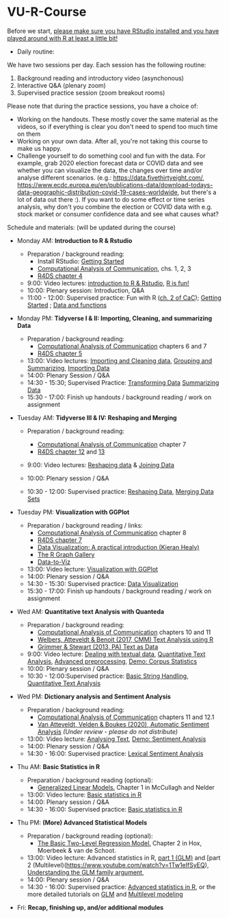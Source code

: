 # VU-R-Course

Before we start, [please make sure you have RStudio installed and you have played around with R at least a little bit!](https://github.com/ccs-amsterdam/r-course-material/blob/master/tutorials/R_basics_1_getting_started.md)

* Daily routine:

We have two sessions per day. Each session has the following routine:

1. Background reading and introductory video (asynchonous)
2. Interactive Q&A (plenary zoom) 
3. Supervised practice session (zoom breakout rooms)

Please note that during the practice sessions, you have a choice of:
- Working on the handouts. These mostly cover the same material as the videos, so if everything is clear you don't need to spend too much time on them
- Working on your own data. After all, you're not taking this course to make us happy.
- Challenge yourself to do something cool and fun with the data. For example, grab 2020 election forecast data or COVID data and see whether you can visualize the data, the changes over time and/or analyse different scenarios. (e.g.: https://data.fivethirtyeight.com/, https://www.ecdc.europa.eu/en/publications-data/download-todays-data-geographic-distribution-covid-19-cases-worldwide, but there's a lot of data out there :). If you want to do some effect or time series analysis, why don't you combine the election or COVID data with e.g. stock market or consumer confidence data and see what causes what?

Schedule and materials: (will be updated during the course)
 
+ Monday AM: **Introduction to R & Rstudio**
  + Preparation / background reading: 
    + Install RStudio: [Getting Started](https://github.com/ccs-amsterdam/r-course-material/blob/master/tutorials/R_basics_1_getting_started.md)  
    + [Computational Analysis of Communication](http://cssbook.net/cssbook_draft.pdf), chs. 1, 2, 3 
    + [R4DS chapter 4](https://r4ds.had.co.nz/workflow-basics.html)
  + 9:00: Video lectures: [introduction to R & Rstudio](https://www.youtube.com/watch?v=PVhZD5MINYM&list=PLjXODJ_lGN_V2ntvV2CN_GvzZ6Qm5km9L&index=1), [R is fun!](https://www.youtube.com/watch?v=eYCV8kIsgGs&list=PLjXODJ_lGN_V2ntvV2CN_GvzZ6Qm5km9L&index=2)
  + 10:00: Plenary session: Introduction, Q&A
  + 11:00 - 12:00: Supervised practice: Fun with R ([ch. 2 of CaC](http://cssbook.net/cssbook_draft.pdf)); [Getting Started](https://github.com/ccs-amsterdam/r-course-material/blob/master/tutorials/R_basics_1_getting_started.md) ; [Data and functions](https://github.com/ccs-amsterdam/r-course-material/blob/master/tutorials/R_basics_2_data_and_functions.md)
+ Monday PM: **Tidyverse I & II: Importing, Cleaning, and summarizing Data**
  + Preparation / background reading: 
    + [Computational Analysis of Communication](http://cssbook.net/cssbook_draft.pdf) chapters 6 and 7
    + [R4DS chapter 5](https://r4ds.had.co.nz/transform.html)
  + 13:00: Video lectures: [Importing and Cleaning data](https://www.youtube.com/watch?v=CATqkFiZljU&list=PLjXODJ_lGN_V2ntvV2CN_GvzZ6Qm5km9L&index=3), [Grouping and Summarizing](https://www.youtube.com/watch?v=lde7wLORQpo&list=PLjXODJ_lGN_V2ntvV2CN_GvzZ6Qm5km9L&index=4), [Importing Data](https://github.com/ccs-amsterdam/r-course-material/blob/master/tutorials/Gathering_data.md)
  + 14:00: Plenary Session / Q&A
  + 14:30 - 15:30; Supervised Practice: [Transforming Data](https://github.com/ccs-amsterdam/r-course-material/blob/master/tutorials/R-tidy-5-transformation.md) [Summarizing Data](https://github.com/ccs-amsterdam/r-course-material/blob/master/tutorials/R-tidy-5b-groupby.md)
  + 15:30 - 17:00: Finish up handouts / background reading / work on assignment 
  
+ Tuesday AM: **Tidyverse III & IV: Reshaping and Merging**
  + Preparation / background reading: 
    + [Computational Analysis of Communication](http://cssbook.net/cssbook_draft.pdf) chapter 7
    + [R4DS chapter 12](https://r4ds.had.co.nz/tidy-data.html) and [13](https://r4ds.had.co.nz/relational-data.html)
    
  + 9:00: Video lectures: [Reshaping data](https://www.youtube.com/watch?v=j4lZWJ3Osr8&list=PLjXODJ_lGN_V2ntvV2CN_GvzZ6Qm5km9L&index=5) & [Joining Data](https://www.youtube.com/watch?v=gg87Nv98VhQ&list=PLjXODJ_lGN_V2ntvV2CN_GvzZ6Qm5km9L&index=6)
  + 10:00: Plenary session / Q&A
  + 10:30 - 12:00: Supervised practice: [Reshaping Data](https://github.com/ccs-amsterdam/r-course-material/blob/master/tutorials/r-tidy-12-reshaping.md), [Merging Data Sets](https://github.com/ccs-amsterdam/r-course-material/blob/master/tutorials/R-tidy-13a-joining.md)
+ Tuesday PM: **Visualization with GGPlot**
  + Preparation / background reading / links: 
    + [Computational Analysis of Communication](http://cssbook.net/cssbook_draft.pdf) chapter 8
    + [R4DS chapter 7](https://r4ds.had.co.nz/exploratory-data-analysis.html)
    + [Data Visualization: A practical introduction (Kieran Healy)](https://socviz.co/)
    + [The R Graph Gallery](https://www.r-graph-gallery.com/)
    + [Data-to-Viz](https://www.data-to-viz.com/)
  + 13:00: Video lecture: [Visualization with GGPlot](https://www.youtube.com/watch?v=wO5mrVaCB28&list=PLjXODJ_lGN_V2ntvV2CN_GvzZ6Qm5km9L&index=7)
  + 14:00: Plenary session / Q&A
  + 14:30 - 15:30: Supervised practice: [Data Visualization](https://github.com/ccs-amsterdam/r-course-material/blob/master/tutorials/r-tidy-3_7-visualization.md)
  + 15:30 - 17:00: Finish up handouts / background reading / work on assignment 
  
  
+ Wed AM: **Quantitative text Analysis with Quanteda**
  + Preparation / background reading:
    + [Computational Analysis of Communication](http://cssbook.net/cssbook_draft.pdf) chapters 10 and 11
    + [Welbers, Atteveldt & Benoit (2017, CMM) Text Analysis using R](http://vanatteveldt.com/p/welbers-text-r.pdf) 
    + [Grimmer & Stewart (2013, PA) Text as Data](http://www.collingwoodresearch.com/uploads/8/3/6/0/8360930/grimmer_and_stewart_2012.pdf)
  + 9:00: Video lecture: [Dealing with textual data](https://www.youtube.com/watch?v=ofOJiuaHV2w&list=PLjXODJ_lGN_V2ntvV2CN_GvzZ6Qm5km9L&index=8), [Quantitative Text Analysis](https://www.youtube.com/watch?v=O6CGXnxPHok&list=PL-i7GM-A1wBZYRYTpem7hNVHK3hSV_1It&index=1), [Advanced preprocessing](https://www.youtube.com/watch?v=tQoCjVat6UE&list=PL-i7GM-A1wBZYRYTpem7hNVHK3hSV_1It&index=2), [Demo: Corpus Statistics](https://www.youtube.com/watch?v=7z7U7ORFWQM&list=PL-i7GM-A1wBZYRYTpem7hNVHK3hSV_1It&index=3) 
  + 10:00: Plenary session / Q&A
  + 10:30 - 12:00:Supervised practice: [Basic String Handling](https://github.com/ccs-amsterdam/r-course-material/blob/master/tutorials/R-tidy-14-strings.md), [Quantitative Text Analysis](https://github.com/ccs-amsterdam/r-course-material/blob/master/tutorials/R_text_3_quanteda.md)
  
+ Wed PM: **Dictionary analysis and Sentiment Analysis**
  + Preparation / background reading:
    + [Computational Analysis of Communication](http://cssbook.net/cssbook_draft.pdf) chapters 11 and 12.1
    + [Van Atteveldt, Velden & Boukes (2020), Automatic Sentiment Analysis](http://vanatteveldt.com/wp-content/uploads/atteveldt_sentiment.pdf) *(Under review - please do not distribute)*
   + 13:00: Video lecture: [Analysing Text](https://www.youtube.com/watch?v=bHa2CClBYFw&list=PL-i7GM-A1wBZYRYTpem7hNVHK3hSV_1It&index=4), [Demo: Sentiment Analysis](https://www.youtube.com/watch?v=U0l5GB0i3uU&list=PL-i7GM-A1wBZYRYTpem7hNVHK3hSV_1It&index=5)
   + 14:00: Plenary session / Q&A
   + 14:30 - 16:00: Supervised practice: [Lexical Sentiment Analysis](https://github.com/ccs-amsterdam/r-course-material/blob/master/tutorials/sentiment_analysis.md)
   
 + Thu AM: **Basic Statistics in R**
   + Preparation / background reading (optional):
     + [Generalized Linear Models.](http://www.utstat.toronto.edu/~brunner/oldclass/2201s11/readings/glmbook.pdf) Chapter 1 in McCullagh and Nelder
   + 13:00: Video lecture: [Basic statistics in R](https://studio.youtube.com/video/1K3SKsEj9eI/edit/basic)
   + 14:00: Plenary session / Q&A
   + 14:30 - 16:00: Supervised practice: [Basic statistics in R](https://github.com/ccs-amsterdam/r-course-material/blob/master/tutorials/simple_modeling.md)
 
 + Thu PM: **(More) Advanced Statistical Models**
   + Preparation / background reading (optional):
     + [The Basic Two-Level Regression Model.](https://multilevel-analysis.sites.uu.nl/wp-content/uploads/sites/27/2018/02/02Ch2-Basic3449.pdf) Chapter 2 in Hox, Moerbeek & van de Schoot.
   + 13:00: Video lecture: Advanced statistics in R, [part 1 (GLM)](https://www.youtube.com/watch?v=WnmwuD8OwMw) and [part 2 (Multilevel)(https://www.youtube.com/watch?v=1Tw1eIfSyEQ), [Understanding the GLM family argument](https://www.youtube.com/watch?v=DDP62EUMRFs), 
   + 14:00: Plenary session / Q&A
   + 14:30 - 16:00: Supervised practice: [Advanced statistics in R](https://github.com/ccs-amsterdam/r-course-material/blob/master/tutorials/advanced_modeling.md), or the more detailed tutorials on [GLM](https://htmlpreview.github.io/?https://github.com/ccs-amsterdam/r-course-material/blob/master/tutorials/generalized_linear_models.html) and [Multilevel modeling](https://htmlpreview.github.io/?https://github.com/ccs-amsterdam/r-course-material/blob/master/tutorials/multilevel_models.html)
 
 
 + Fri: **Recap, finishing up, and/or additional modules**
